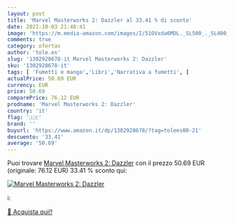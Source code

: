 ```yaml
---
layout: post
title: 'Marvel Masterworks 2: Dazzler al 33.41 % di sconto'
date: 2021-10-03 21:40:41
image: 'https://m.media-amazon.com/images/I/51OVxda6MDL._SL500_._SL400_.jpg'
comments: true
category: ofertas
author: 'tole.es'
slug: '1302928678-it Marvel Masterworks 2: Dazzler'
sku: '1302928678-it'
tags: [ 'Fumetti e manga','Libri','Narrativa a fumetti', ]
actualPrice: 50.69 EUR
currency: EUR
price: 50.69
comparePrice: 76.12 EUR
prodname: 'Marvel Masterworks 2: Dazzler'
country: 'it'
flag: '🇮🇹'
brand: ''
buyurl: 'https://www.amazon.it/dp/1302928678/?tag=tolees00-21'
descuento: '33.41'
average: '50.69'
---
```


Puoi trovare [Marvel Masterworks 2: Dazzler](https://www.amazon.it/dp/1302928678/?tag=tolees00-21) con il prezzo 50.69 EUR (originale: 76.12 EUR) 33.41 % sconto qui:

[![Marvel Masterworks 2: Dazzler](https://m.media-amazon.com/images/I/51OVxda6MDL._SL500_._SL400_.jpg)](https://www.amazon.it/dp/1302928678/?tag=tolees00-21)

ℹ️:


[🛒 Acquista qui!!](https://www.amazon.it/dp/1302928678/?tag=tolees00-21)
